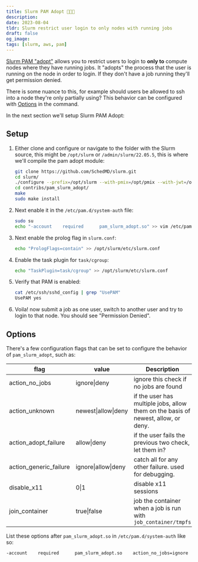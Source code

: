 ```yaml
---
title: Slurm PAM Adopt 👨‍👨‍👦
description:
date: 2023-08-04
tldr: Slurm restrict user login to only nodes with running jobs
draft: false
og_image: 
tags: [slurm, aws, pam]
---
```


[Slurm PAM "adopt"](https://slurm.schedmd.com/pam_slurm_adopt.html) allows you to restrict users to login to **only to** compute nodes where they have running jobs. It "adopts" the process that the user is running on the node in order to login. If they don't have a job running they'll get permission denied.

There is some nuance to this, for example should users be allowed to ssh into a node they're only partially using? This behavior can be configured with [Options](#options) in the command.

In the next section we'll setup Slurm PAM Adopt:

## Setup

1. Either clone and configure or navigate to the folder with the Slurm source, this might be `/opt/slurm` or `/admin/slurm/22.05.5`, this is where we'll compile the pam adopt module:

    ```bash
    git clone https://github.com/SchedMD/slurm.git
    cd slurm/
    ./configure --prefix=/opt/slurm --with-pmix=/opt/pmix --with-jwt=/opt/libjwt --enable-slurmrestd
    cd contribs/pam_slurm_adopt/
    make
    sudo make install
    ```

2. Next enable it in the `/etc/pam.d/system-auth` file:

    ```bash
    sudo su
    echo "-account    required      pam_slurm_adopt.so" >> vim /etc/pam.d/system-auth
    ```

3. Next enable the prolog flag in `slurm.conf`:

    ```bash
    echo "PrologFlags=contain" >> /opt/slurm/etc/slurm.conf
    ```

4. Enable the task plugin for `task/cgroup`:

    ```bash
    echo "TaskPlugin=task/cgroup" >> /opt/slurm/etc/slurm.conf
    ```

6. Verify that PAM is enabled:

    ```bash
    cat /etc/ssh/sshd_config | grep "UsePAM"
    UsePAM yes
    ```

7. Voila! now submit a job as one user, switch to another user and try to login to that node. You should see "Permission Denied".

## Options

There's a few configuration flags that can be set to configure the behavior of `pam_slurm_adopt`, such as:

| **flag**               | **value**           | **Description**                                                     |
|------------------------|---------------------|---------------------------------------------------------------------|
| action_no_jobs         | ignore\|deny        | ignore this check if no jobs are found                             |
| action_unknown         | newest\|allow\|deny | if the user has multiple jobs, allow them on the basis of newest, allow, or deny. |
| action_adopt_failure   | allow\|deny         | if the user fails the previous two check, let them in?              |
| action_generic_failure | ignore\|allow\|deny | catch all for any other failure. used for debugging.                |
| disable_x11            | 0\|1                | disable x11 sessions                                                |
| join_container         | true\|false         | job the container when a job is run with `job_container/tmpfs`      |

List these options after `pam_slurm_adopt.so` in `/etc/pam.d/system-auth` like so:

```bash
-account    required      pam_slurm_adopt.so    action_no_jobs=ignore   action_unknown=allow    action_adopt_failure=allow ...
```